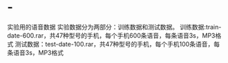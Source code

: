 # -
实验用的语音数据
实验数据分为两部分：训练数据和测试数据。
训练数据:train-date-600.rar，共47种型号的手机，每个手机600条语音，每条语音3s，MP3格式
测试数据：test-date-100.rar，共47种型号的手机，每个手机100条语音，每条语音3s，MP3格式
